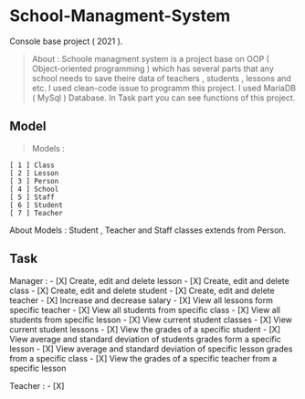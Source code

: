 # School-Managment-System
Console base project ( 2021 ).
> About : Schoole managment system is a project base on OOP ( Object-oriented programming ) which has several parts that any school needs to save theire data of teachers , students , lessons and etc. I used clean-code issue to programm this project. I used MariaDB ( MySql ) Database. In Task part you can see functions of this project.
## Model
> Models :
  ```
  [ 1 ] Class
  [ 2 ] Lesson
  [ 3 ] Person
  [ 4 ] School
  [ 5 ] Staff
  [ 6 ] Student
  [ 7 ] Teacher
  ```
  About Models : 
  Student , Teacher and Staff classes extends from Person.
## Task
   Manager : 
    - [X] Create, edit and delete lesson
    - [X] Create, edit and delete class
    - [X] Create, edit and delete student
    - [X] Create, edit and delete teacher
    - [X] Increase and decrease salary
    - [X] View all lessons form specific teacher
    - [X] View all students from specific class
    - [X] View all students from specific lesson
    - [X] View current student classes
    - [X] View current student lessons
    - [X] View the grades of a specific student
    - [X] View average and standard deviation of students grades form a specific lesson
    - [X] View average and standard deviation of specific lesson grades from a specific class
    - [X] View the grades of a specific teacher from a specific lesson
  
   Teacher :
    - [X]
